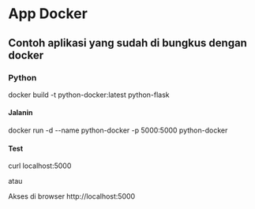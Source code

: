 # App Docker

## Contoh aplikasi yang sudah di bungkus dengan docker

### Python
docker build -t python-docker:latest python-flask

#### Jalanin
docker run -d --name python-docker -p 5000:5000 python-docker

#### Test
curl localhost:5000

atau

Akses di browser http://localhost:5000
